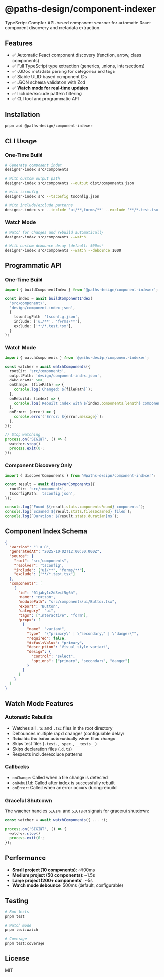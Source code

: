 # @paths-design/component-indexer

TypeScript Compiler API-based component scanner for automatic React component discovery and metadata extraction.

## Features

- ✅ Automatic React component discovery (function, arrow, class components)
- ✅ Full TypeScript type extraction (generics, unions, intersections)
- ✅ JSDoc metadata parsing for categories and tags
- ✅ Stable ULID-based component IDs
- ✅ JSON schema validation with Zod
- ✅ **Watch mode for real-time updates**
- ✅ Include/exclude pattern filtering
- ✅ CLI tool and programmatic API

## Installation

```bash
pnpm add @paths-design/component-indexer
```

## CLI Usage

### One-Time Build

```bash
# Generate component index
designer-index src/components

# With custom output path
designer-index src/components --output dist/components.json

# With tsconfig
designer-index src --tsconfig tsconfig.json

# With include/exclude patterns
designer-index src --include 'ui/**,forms/**' --exclude '**/*.test.tsx'
```

### Watch Mode

```bash
# Watch for changes and rebuild automatically
designer-index src/components --watch

# With custom debounce delay (default: 500ms)
designer-index src/components --watch --debounce 1000
```

## Programmatic API

### One-Time Build

```typescript
import { buildComponentIndex } from '@paths-design/component-indexer';

const index = await buildComponentIndex(
  'src/components',
  'design/component-index.json',
  {
    tsconfigPath: 'tsconfig.json',
    include: ['ui/**', 'forms/**'],
    exclude: ['**/*.test.tsx'],
  }
);
```

### Watch Mode

```typescript
import { watchComponents } from '@paths-design/component-indexer';

const watcher = await watchComponents({
  rootDir: 'src/components',
  outputPath: 'design/component-index.json',
  debounceMs: 500,
  onChange: (filePath) => {
    console.log(`Changed: ${filePath}`);
  },
  onRebuild: (index) => {
    console.log(`Rebuilt index with ${index.components.length} components`);
  },
  onError: (error) => {
    console.error(`Error: ${error.message}`);
  },
});

// Stop watching
process.on('SIGINT', () => {
  watcher.stop();
  process.exit(0);
});
```

### Component Discovery Only

```typescript
import { discoverComponents } from '@paths-design/component-indexer';

const result = await discoverComponents({
  rootDir: 'src/components',
  tsconfigPath: 'tsconfig.json',
});

console.log(`Found ${result.stats.componentsFound} components`);
console.log(`Scanned ${result.stats.filesScanned} files`);
console.log(`Duration: ${result.stats.duration}ms`);
```

## Component Index Schema

```json
{
  "version": "1.0.0",
  "generatedAt": "2025-10-02T12:00:00.000Z",
  "source": {
    "root": "src/components",
    "resolver": "tsconfig",
    "include": ["ui/**", "forms/**"],
    "exclude": ["**/*.test.tsx"]
  },
  "components": [
    {
      "id": "01jaby1c2d3e4f5g6h",
      "name": "Button",
      "modulePath": "src/components/ui/Button.tsx",
      "export": "Button",
      "category": "ui",
      "tags": ["interactive", "form"],
      "props": [
        {
          "name": "variant",
          "type": "\"primary\" | \"secondary\" | \"danger\"",
          "required": false,
          "defaultValue": "primary",
          "description": "Visual style variant",
          "design": {
            "control": "select",
            "options": ["primary", "secondary", "danger"]
          }
        }
      ]
    }
  ]
}
```

## Watch Mode Features

### Automatic Rebuilds

- Watches all `.ts` and `.tsx` files in the root directory
- Debounces multiple rapid changes (configurable delay)
- Rebuilds the index automatically when files change
- Skips test files (`.test.`, `.spec.`, `__tests__`)
- Skips declaration files (`.d.ts`)
- Respects include/exclude patterns

### Callbacks

- `onChange`: Called when a file change is detected
- `onRebuild`: Called after index is successfully rebuilt
- `onError`: Called when an error occurs during rebuild

### Graceful Shutdown

The watcher handles `SIGINT` and `SIGTERM` signals for graceful shutdown:

```typescript
const watcher = await watchComponents({ ... });

process.on('SIGINT', () => {
  watcher.stop();
  process.exit(0);
});
```

## Performance

- **Small project (10 components)**: ~500ms
- **Medium project (50 components)**: ~1.5s
- **Large project (200+ components)**: ~5s
- **Watch mode debounce**: 500ms (default, configurable)

## Testing

```bash
# Run tests
pnpm test

# Watch mode
pnpm test:watch

# Coverage
pnpm test:coverage
```

## License

MIT

